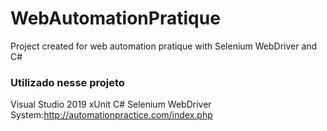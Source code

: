 # WebAutomationPratique
Project created for web automation pratique with Selenium WebDriver and C#

### Utilizado nesse projeto
Visual Studio 2019
xUnit
C#
Selenium WebDriver  
System:http://automationpractice.com/index.php  
